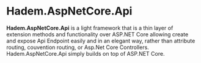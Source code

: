 # Hadem.AspNetCore.Api
**Hadem.AspNetCore.Api** is a light framework that is a thin layer of extension methods and functionality over ASP.NET Core allowing create and expose Api Endpoint easily and in an elegant way, rather than attribute routing, couvention routing, or Asp.Net Core Controllers.
Hadem.AspNetCore.Api simply builds on top of ASP.NET Core.
